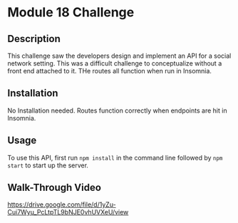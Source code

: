 # Module 18 Challenge

## Description
This challenge saw the developers design and implement an API for a social network setting.  This was a difficult challenge to conceptualize without a front end attached to it.  THe routes all function when run in Insomnia.

## Installation
No Installation needed.  Routes function correctly when endpoints are hit in Insomnia.

## Usage
To use this API, first run `npm install` in the command line followed by `npm start` to start up the server.

## Walk-Through Video
https://drive.google.com/file/d/1yZu-Cui7Wyu_PcLtpTL9bNJE0vhUVXeU/view
